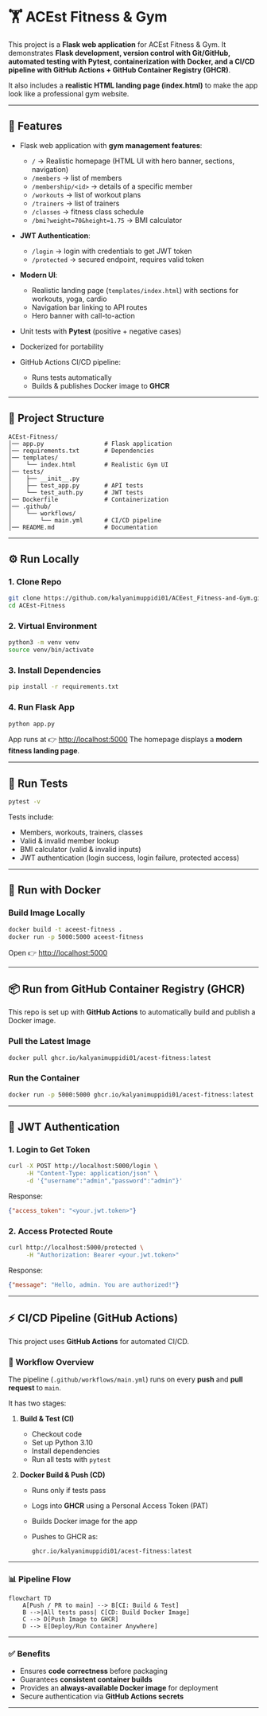# 🏋️ ACEst Fitness & Gym

This project is a **Flask web application** for ACEst Fitness & Gym.
It demonstrates **Flask development, version control with Git/GitHub, automated testing with Pytest, containerization with Docker, and a CI/CD pipeline with GitHub Actions + GitHub Container Registry (GHCR)**.

It also includes a **realistic HTML landing page (index.html)** to make the app look like a professional gym website.

---

## 🚀 Features

* Flask web application with **gym management features**:

  * `/` → Realistic homepage (HTML UI with hero banner, sections, navigation)
  * `/members` → list of members
  * `/membership/<id>` → details of a specific member
  * `/workouts` → list of workout plans
  * `/trainers` → list of trainers
  * `/classes` → fitness class schedule
  * `/bmi?weight=70&height=1.75` → BMI calculator

* **JWT Authentication**:

  * `/login` → login with credentials to get JWT token
  * `/protected` → secured endpoint, requires valid token

* **Modern UI**:

  * Realistic landing page (`templates/index.html`) with sections for workouts, yoga, cardio
  * Navigation bar linking to API routes
  * Hero banner with call-to-action

* Unit tests with **Pytest** (positive + negative cases)

* Dockerized for portability

* GitHub Actions CI/CD pipeline:

  * Runs tests automatically
  * Builds & publishes Docker image to **GHCR**

---

## 📂 Project Structure

```
ACEst-Fitness/
│── app.py                 # Flask application
│── requirements.txt       # Dependencies
│── templates/
│    └── index.html        # Realistic Gym UI
│── tests/
│    ├── __init__.py
│    ├── test_app.py       # API tests
│    └── test_auth.py      # JWT tests
│── Dockerfile             # Containerization
│── .github/
│    └── workflows/
│        └── main.yml      # CI/CD pipeline
│── README.md              # Documentation
```

---

## ⚙️ Run Locally

### 1. Clone Repo

```bash
git clone https://github.com/kalyanimuppidi01/ACEest_Fitness-and-Gym.git
cd ACEst-Fitness
```

### 2. Virtual Environment

```bash
python3 -m venv venv
source venv/bin/activate
```

### 3. Install Dependencies

```bash
pip install -r requirements.txt
```

### 4. Run Flask App

```bash
python app.py
```

App runs at 👉 [http://localhost:5000](http://localhost:5000)
The homepage displays a **modern fitness landing page**.

---

## 🧪 Run Tests

```bash
pytest -v
```

Tests include:

* Members, workouts, trainers, classes
* Valid & invalid member lookup
* BMI calculator (valid & invalid inputs)
* JWT authentication (login success, login failure, protected access)

---

## 🐳 Run with Docker

### Build Image Locally

```bash
docker build -t aceest-fitness .
docker run -p 5000:5000 aceest-fitness
```

Open 👉 [http://localhost:5000](http://localhost:5000)

---

## 📦 Run from GitHub Container Registry (GHCR)

This repo is set up with **GitHub Actions** to automatically build and publish a Docker image.

### Pull the Latest Image

```bash
docker pull ghcr.io/kalyanimuppidi01/acest-fitness:latest
```

### Run the Container

```bash
docker run -p 5000:5000 ghcr.io/kalyanimuppidi01/acest-fitness:latest
```

---

## 🔐 JWT Authentication

### 1. Login to Get Token

```bash
curl -X POST http://localhost:5000/login \
     -H "Content-Type: application/json" \
     -d '{"username":"admin","password":"admin"}'
```

Response:

```json
{"access_token": "<your.jwt.token>"}
```

### 2. Access Protected Route

```bash
curl http://localhost:5000/protected \
     -H "Authorization: Bearer <your.jwt.token>"
```

Response:

```json
{"message": "Hello, admin. You are authorized!"}
```

---

## ⚡ CI/CD Pipeline (GitHub Actions)

This project uses **GitHub Actions** for automated CI/CD.

### 🔄 Workflow Overview

The pipeline (`.github/workflows/main.yml`) runs on every **push** and **pull request** to `main`.

It has two stages:

1. **Build & Test (CI)**

   * Checkout code
   * Set up Python 3.10
   * Install dependencies
   * Run all tests with `pytest`

2. **Docker Build & Push (CD)**

   * Runs only if tests pass
   * Logs into **GHCR** using a Personal Access Token (PAT)
   * Builds Docker image for the app
   * Pushes to GHCR as:

     ```
     ghcr.io/kalyanimuppidi01/acest-fitness:latest
     ```

---

### 📊 Pipeline Flow

```mermaid
flowchart TD
    A[Push / PR to main] --> B[CI: Build & Test]
    B -->|All tests pass| C[CD: Build Docker Image]
    C --> D[Push Image to GHCR]
    D --> E[Deploy/Run Container Anywhere]
```

---

### ✅ Benefits

* Ensures **code correctness** before packaging
* Guarantees **consistent container builds**
* Provides an **always-available Docker image** for deployment
* Secure authentication via **GitHub Actions secrets**

---
